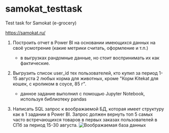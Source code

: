 # samokat_testtask
Test task for Samokat (e-grocery)

https://samokat.ru/

1) Построить отчет в Power BI на основании имеющихся данных на своё усмотрение (какие метрики считать, оформление и т.п.)
   * в выгрузках рандомные данные, но стоит воспринимать их как фактические.
   
2) Выгрузить список user_id тех пользователей, кто купил за период 1-15 августа 2 любых корма для животных, кроме "Корм Kitekat для кошек, с кроликом в соусе, 85 г".
   * данное задание выполнил с помощью Jupyter Notebook, используя библиотеку pandas
   
3) Написать SQL запрос к воображаемой БД, которая имеет структуру как в 1 задании в Power BI.
   Запрос должен вернуть топ 5 самых часто встречающихся товаров в первых заказах пользователей в СПб за период 15-30 августа.
   ![Воображаемая база данных](https://i.ibb.co/1QhF4V4/set.png)
